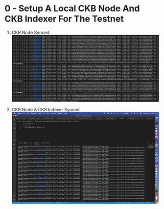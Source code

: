 # 0 - Setup A Local CKB Node And CKB Indexer For The Testnet

1. CKB Node Synced
![CKB Node Synced](./CKB-Node-Synced.png)

2. CKB Node & CKB Indexer Synced
![CKB Node & CKB Indexer Synced](./CKB-Node-and-CKB-Indexer-Synced.png)
